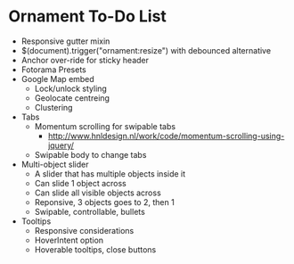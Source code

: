 # Ornament To-Do List

- Responsive gutter mixin
- $(document).trigger("ornament:resize") with debounced alternative
- Anchor over-ride for sticky header
- Fotorama Presets
- Google Map embed
  - Lock/unlock styling
  - Geolocate centreing
  - Clustering
- Tabs
  - Momentum scrolling for swipable tabs
    - http://www.hnldesign.nl/work/code/momentum-scrolling-using-jquery/
  - Swipable body to change tabs
- Multi-object slider
  - A slider that has multiple objects inside it
  - Can slide 1 object across
  - Can slide all visible objects across
  - Reponsive, 3 objects goes to 2, then 1
  - Swipable, controllable, bullets
- Tooltips
  - Responsive considerations
  - HoverIntent option
  - Hoverable tooltips, close buttons